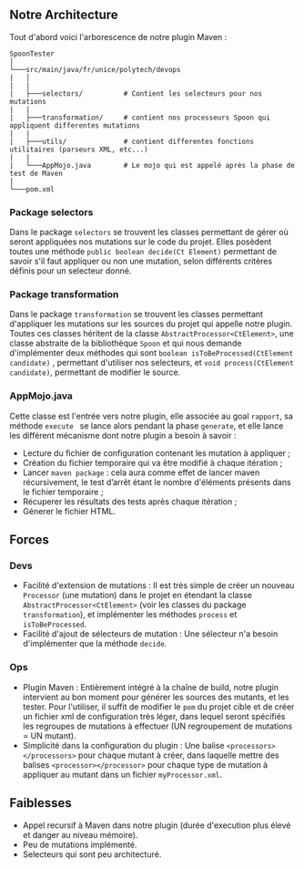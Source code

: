 ## Notre Architecture

Tout d'abord voici l'arborescence de notre plugin Maven :

```
SpoonTester
│
└───src/main/java/fr/unice/polytech/devops
|   │
|   |
|   ├───selectors/          # Contient les selecteurs pour nos mutations
|   |
|   ├───transformation/     # contient nos processeurs Spoon qui appliquent differentes mutations
|   |
|   ├───utils/              # contient differentes fonctions utilitaires (parseurs XML, etc...)
|   |
|   └───AppMojo.java        # Le mojo qui est appelé après la phase de test de Maven
| 
└───pom.xml
```

### Package selectors
Dans le package `selectors` se trouvent les classes permettant de gérer où seront appliquées nos mutations sur le code du projet. Elles posèdent toutes une méthode `public boolean decide(Ct Element)` permettant de savoir s'il faut appliquer ou non une mutation, selon différents critères définis pour un selecteur donné.

### Package transformation
Dans le package `transformation` se trouvent les classes permettant d'appliquer les mutations sur les sources du projet qui appelle notre plugin. Toutes ces classes héritent de la classe `AbstractProcessor<CtElement>`, une classe abstraite de la bibliothèque `Spoon` et qui nous demande d'implémenter deux méthodes qui sont `boolean isToBeProcessed(CtElement candidate)` , permettant d'utiliser nos selecteurs, et `void process(CtElement candidate)`, permettant de modifier le source.

### AppMojo.java

Cette classe est l'entrée vers notre plugin, elle associée au goal `rapport`, sa méthode `execute ` se lance alors pendant la phase `generate`, et elle lance les différent mécanisme dont notre plugin a besoin à savoir : 

  - Lecture du fichier de configuration contenant les mutation à appliquer ;
  - Création du fichier temporaire qui va être modifié à chaque itération ;
  - Lancer `maven package` : cela aura comme effet de lancer maven récursivement, le test d’arrêt étant le nombre d'éléments présents dans le fichier temporaire ; 
  - Récuperer les résultats des tests après chaque itération ;
  - Génerer le fichier HTML.

## Forces

### Devs
  - Facilité d'extension de mutations : Il est très simple de créer un nouveau `Processor` (une mutation) dans le projet en étendant la classe `AbstractProcessor<CtElement>` (voir les classes du package `transformation`), et implémenter les méthodes `process` et `isToBeProcessed`.
  - Facilité d'ajout de sélecteurs de mutation : Une sélecteur n'a besoin d'implémenter que la méthode `decide`.
  
### Ops
  - Plugin Maven : Entièrement intégré à la chaîne de build, notre plugin intervient au bon moment pour générer les sources des mutants, et les tester. Pour l'utiliser, il suffit de modifier le `pom` du projet cible et de créer un fichier xml de configuration très léger, dans lequel seront spécifiés les regroupes de mutations à effectuer (UN regroupement de mutations = UN mutant).
  - Simplicité dans la configuration du plugin : Une balise `<processors></processors>` pour chaque mutant à créer, dans laquelle mettre des balises `<processor></processor>` pour chaque type de mutation à appliquer au mutant dans un fichier `myProcessor.xml`.

## Faiblesses
  - Appel recursif à Maven dans notre plugin (durée d'execution plus élevé et danger au niveau mémoire).
  - Peu de mutations implémenté.
  - Selecteurs qui sont peu architecturé.
